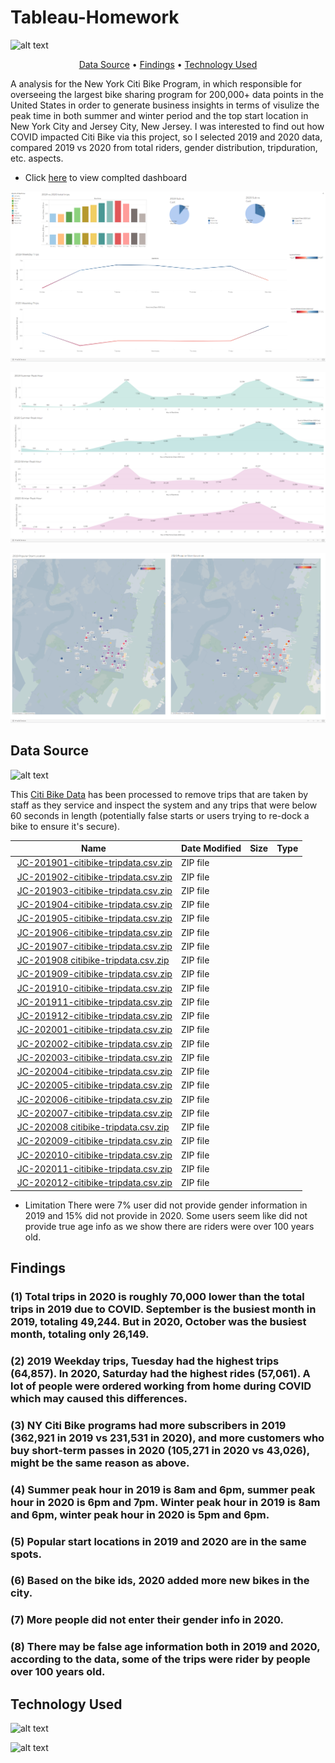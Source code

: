 # Tableau-Homework


![alt text](https://d21xlh2maitm24.cloudfront.net/nyc/IMG_6903.jpg?mtime=20190327132908)

<p align="center">
  <a href="#data-source">Data Source</a> •
  <a href="#findings">Findings</a> •
  <a href="#technology-Used">Technology Used</a>
</p>

A analysis for the New York Citi Bike Program, in which responsible for overseeing the largest bike sharing program for 200,000+ data points in the United States
 in order to generate business insights in terms of visulize the peak time in both summer and winter period and the top start location in New York City and Jersey City, New Jersey. I was interested to find out how COVID impacted Citi Bike via this project, so I selected 2019 and 2020 data, compared 2019 vs 2020 from total riders, gender distribution, tripduration, etc. aspects.
 
* Click [here](https://public.tableau.com/profile/lina.ma3495#!/) to view complted dashboard

![alt text](https://raw.githubusercontent.com/lina3362/Tableau-Homework/main/Dashboards/Dashboard-Trips%20Compare.png)

![alt text](https://raw.githubusercontent.com/lina3362/Tableau-Homework/main/Dashboards/Dashboard-%20Summer%20%26%20Winter%20Peak%20Hours%20Compare.png)

![alt text](https://raw.githubusercontent.com/lina3362/Tableau-Homework/main/Dashboards/Dashboard%20-Map.png)

## Data Source
![alt text](https://raw.githubusercontent.com/david880110/Citi-Bike-Analytics/master/image/citibikedata.png)

This [Citi Bike Data](https://www.citibikenyc.com/system-data) has been processed to remove trips that are taken by staff as they service and inspect the system and any trips that were below 60 seconds in length 
(potentially false starts or users trying to re-dock a bike to ensure it's secure).

<table class="hide-while-loading table table-striped">
<tbody id="tbody-content">
<thead>
<tr>
<th>Name</th>
<th>Date Modified</th>
<th>Size</th>
<th>Type</th>
</tr>
</thead>
<tr>
<td>&nbsp;<a href="https://s3.amazonaws.com/tripdata/JC-201901-citibike-tripdata.csv.zip">JC-201901-citibike-tripdata.csv.zip</a></td>
<td>ZIP file</td>
</tr>
<tr>
<td>&nbsp;<a href="https://s3.amazonaws.com/tripdata/JC-201902-citibike-tripdata.csv.zip">JC-201902-citibike-tripdata.csv.zip</a></td>
<td>ZIP file</td>
</tr>
<tr>
<td>&nbsp;<a href="https://s3.amazonaws.com/tripdata/JC-201903-citibike-tripdata.csv.zip">JC-201903-citibike-tripdata.csv.zip</a></td>
<td>ZIP file</td>
</tr>
<tr>
<td>&nbsp;<a href="https://s3.amazonaws.com/tripdata/JC-201904-citibike-tripdata.csv.zip">JC-201904-citibike-tripdata.csv.zip</a></td>
<td>ZIP file</td>
</tr>
<tr>
<td>&nbsp;<a href="https://s3.amazonaws.com/tripdata/JC-201905-citibike-tripdata.csv.zip">JC-201905-citibike-tripdata.csv.zip</a></td>
<td>ZIP file</td>
</tr>
<tr>
<td>&nbsp;<a href="https://s3.amazonaws.com/tripdata/JC-201906-citibike-tripdata.csv.zip">JC-201906-citibike-tripdata.csv.zip</a></td>
<td>ZIP file</td>
</tr>
<tr>
<td>&nbsp;<a href="https://s3.amazonaws.com/tripdata/JC-201907-citibike-tripdata.csv.zip">JC-201907-citibike-tripdata.csv.zip</a></td>
<td>ZIP file</td>
</tr>
<tr>
<td>&nbsp;<a href="https://s3.amazonaws.com/tripdata/JC-201908%20citibike-tripdata.csv.zip">JC-201908 citibike-tripdata.csv.zip</a></td>
<td>ZIP file</td>
</tr>
<tr>
<td>&nbsp;<a href="https://s3.amazonaws.com/tripdata/JC-201909-citibike-tripdata.csv.zip">JC-201909-citibike-tripdata.csv.zip</a></td>
<td>ZIP file</td>
</tr>
<tr>
<td>&nbsp;<a href="https://s3.amazonaws.com/tripdata/JC-201910-citibike-tripdata.csv.zip">JC-201910-citibike-tripdata.csv.zip</a></td>
<td>ZIP file</td>
</tr>
<tr>
<td>&nbsp;<a href="https://s3.amazonaws.com/tripdata/JC-201911-citibike-tripdata.csv.zip">JC-201911-citibike-tripdata.csv.zip</a></td>
<td>ZIP file</td>
</tr>
<tr>
<td>&nbsp;<a href="https://s3.amazonaws.com/tripdata/JC-201912-citibike-tripdata.csv.zip">JC-201912-citibike-tripdata.csv.zip</a></td>
<td>ZIP file</td>
</tr>
<tr>
<td>&nbsp;<a href="https://s3.amazonaws.com/tripdata/JC-202001-citibike-tripdata.csv.zip">JC-202001-citibike-tripdata.csv.zip</a></td>
<td>ZIP file</td>
</tr>
<tr>
<td>&nbsp;<a href="https://s3.amazonaws.com/tripdata/JC-202002-citibike-tripdata.csv.zip">JC-202002-citibike-tripdata.csv.zip</a></td>
<td>ZIP file</td>
</tr>
<tr>
<td>&nbsp;<a href="https://s3.amazonaws.com/tripdata/JC-202003-citibike-tripdata.csv.zip">JC-202003-citibike-tripdata.csv.zip</a></td>
<td>ZIP file</td>
</tr>
<tr>
<td>&nbsp;<a href="https://s3.amazonaws.com/tripdata/JC-202004-citibike-tripdata.csv.zip">JC-202004-citibike-tripdata.csv.zip</a></td>
<td>ZIP file</td>
</tr>
<tr>
<td>&nbsp;<a href="https://s3.amazonaws.com/tripdata/JC-202005-citibike-tripdata.csv.zip">JC-202005-citibike-tripdata.csv.zip</a></td>
<td>ZIP file</td>
</tr>
<tr>
<td>&nbsp;<a href="https://s3.amazonaws.com/tripdata/JC-202006-citibike-tripdata.csv.zip">JC-202006-citibike-tripdata.csv.zip</a></td>
<td>ZIP file</td>
</tr>
<tr>
<td>&nbsp;<a href="https://s3.amazonaws.com/tripdata/JC-202007-citibike-tripdata.csv.zip">JC-202007-citibike-tripdata.csv.zip</a></td>
<td>ZIP file</td>
</tr>
<tr>
<td>&nbsp;<a href="https://s3.amazonaws.com/tripdata/JC-202008%20citibike-tripdata.csv.zip">JC-202008 citibike-tripdata.csv.zip</a></td>
<td>ZIP file</td>
</tr>
<tr>
<td>&nbsp;<a href="https://s3.amazonaws.com/tripdata/JC-202009-citibike-tripdata.csv.zip">JC-202009-citibike-tripdata.csv.zip</a></td>
<td>ZIP file</td>
</tr>
<tr>
<td>&nbsp;<a href="https://s3.amazonaws.com/tripdata/JC-202010-citibike-tripdata.csv.zip">JC-202010-citibike-tripdata.csv.zip</a></td>
<td>ZIP file</td>
</tr>
<tr>
<td>&nbsp;<a href="https://s3.amazonaws.com/tripdata/JC-202011-citibike-tripdata.csv.zip">JC-202011-citibike-tripdata.csv.zip</a></td>
<td>ZIP file</td>
</tr>
<tr>
<td>&nbsp;<a href="https://s3.amazonaws.com/tripdata/JC-202012-citibike-tripdata.csv.zip">JC-202012-citibike-tripdata.csv.zip</a></td>
<td>ZIP file</td>
</tr>
</tbody>
</table>

* Limitation
There were 7% user did not provide gender information in 2019 and 15% did not provide in 2020. Some users seem like did not provide true age info as we show there are riders were over 100 years old. 


## Findings 


### (1) Total trips in 2020 is roughly 70,000 lower than the total trips in 2019 due to COVID. September is the busiest month in 2019, totaling 49,244. But in 2020, October was the busiest month, totaling only 26,149.

### (2) 2019 Weekday trips, Tuesday had the highest trips (64,857). In 2020, Saturday had the highest rides (57,061). A lot of people were ordered working from home during COVID which may caused this differences. 

### (3) NY Citi Bike programs had more subscribers in 2019 (362,921 in 2019 vs 231,531 in 2020), and more customers who buy short-term passes in 2020 (105,271 in 2020 vs 43,026), might be the same reason as above.

### (4) Summer peak hour in 2019 is 8am and 6pm, summer peak hour in 2020 is 6pm and 7pm. Winter peak hour in 2019 is 8am and 6pm, winter peak hour in 2020 is 5pm and 6pm.

### (5) Popular start locations in 2019 and 2020 are in the same spots.

### (6) Based on the bike ids, 2020 added more new bikes in the city.

### (7) More people did not enter their gender info in 2020.

### (8) There may be false age information both in 2019 and 2020, according to the data, some of the trips were rider by people over 100 years old. 


## Technology Used

![alt text](https://www.python.org/static/community_logos/python-logo.png)

![alt text](https://linksinternational.com/wp-content/uploads/2020/09/Tableau-Logo-300x200.png)


